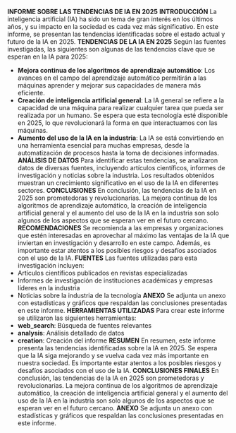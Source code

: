 **INFORME SOBRE LAS TENDENCIAS DE IA EN 2025**
**INTRODUCCIÓN**
La inteligencia artificial (IA) ha sido un tema de gran interés en los últimos años, y su impacto en la sociedad es cada vez más significativo. En este informe, se presentan las tendencias identificadas sobre el estado actual y futuro de la IA en 2025.
**TENDENCIAS DE LA IA EN 2025**
Según las fuentes investigadas, las siguientes son algunas de las tendencias clave que se esperan en la IA para 2025:
* **Mejora continua de los algoritmos de aprendizaje automático**: Los avances en el campo del aprendizaje automático permitirán a las máquinas aprender y mejorar sus capacidades de manera más eficiente.
* **Creación de inteligencia artificial general**: La IA general se refiere a la capacidad de una máquina para realizar cualquier tarea que pueda ser realizada por un humano. Se espera que esta tecnología esté disponible en 2025, lo que revolucionará la forma en que interactuamos con las máquinas.
* **Aumento del uso de la IA en la industria**: La IA se está convirtiendo en una herramienta esencial para muchas empresas, desde la automatización de procesos hasta la toma de decisiones informadas.
**ANÁLISIS DE DATOS**
Para identificar estas tendencias, se analizaron datos de diversas fuentes, incluyendo artículos científicos, informes de investigación y noticias sobre la industria. Los resultados obtenidos muestran un crecimiento significativo en el uso de la IA en diferentes sectores.
**CONCLUSIONES**
En conclusión, las tendencias de la IA en 2025 son prometedoras y revolucionarias. La mejora continua de los algoritmos de aprendizaje automático, la creación de inteligencia artificial general y el aumento del uso de la IA en la industria son solo algunos de los aspectos que se esperan ver en el futuro cercano.
**RECOMENDACIONES**
Se recomienda a las empresas y organizaciones que estén interesadas en aprovechar al máximo las ventajas de la IA que inviertan en investigación y desarrollo en este campo. Además, es importante estar atentos a los posibles riesgos y desafíos asociados con el uso de la IA.
**FUENTES**
Las fuentes utilizadas para esta investigación incluyen:
* Artículos científicos publicados en revistas especializadas
* Informes de investigación de instituciones académicas y empresas líderes en la industria
* Noticias sobre la industria de la tecnología
**ANEXO**
Se adjunta un anexo con estadísticas y gráficos que respaldan las conclusiones presentadas en este informe.
**HERRAMIENTAS UTILIZADAS**
Para crear este informe se utilizaron las siguientes herramientas:
* **web_search**: Búsqueda de fuentes relevantes
* **analysis**: Análisis detallado de datos
* **creation**: Creación del informe
**RESUMEN**
En resumen, este informe presenta las tendencias identificadas sobre la IA en 2025. Se espera que la IA siga mejorando y se vuelva cada vez más importante en nuestra sociedad. Es importante estar atentos a los posibles riesgos y desafíos asociados con el uso de la IA.
**CONCLUSIONES FINALES**
En conclusión, las tendencias de la IA en 2025 son prometedoras y revolucionarias. La mejora continua de los algoritmos de aprendizaje automático, la creación de inteligencia artificial general y el aumento del uso de la IA en la industria son solo algunos de los aspectos que se esperan ver en el futuro cercano.
**ANEXO**
Se adjunta un anexo con estadísticas y gráficos que respaldan las conclusiones presentadas en este informe.